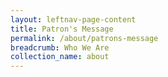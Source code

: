 ```yaml
---
layout: leftnav-page-content
title: Patron's Message
permalink: /about/patrons-message
breadcrumb: Who We Are
collection_name: about
---
```


